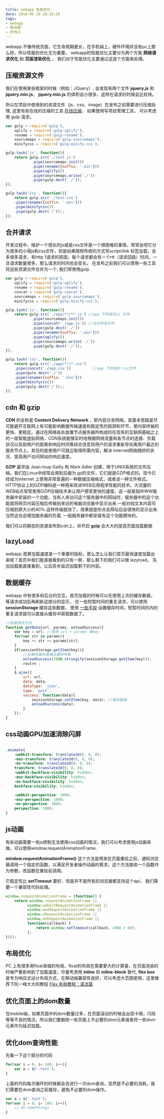 ```yaml
---
title: webapp 性能优化
date: 2016-05-29 20:18:24
tags:
- webapp
- 移动端
- HTML5
---
```


webapp 不像传统页面，它生命周期更长，在手机端上，硬件环境并没有pc上那么好。所以性能的优化尤为重要。 webapp的性能优化主要分为两个方面 **网络请求优化** 和 **页面渲染优化** ， 我们对于性能优化主要通过这连个方面来处理。

<!--more-->

## 压缩资源文件

我们在使用某些框架的时候（例如：JQuery）, 会发现有两个文件 **jquery.js** 和 **jquery.min.js**， **jquery.min.js** 的体积会小很多，这样在请求的时候会比较快。

所以在项目中使用到的资源文件（js、css、image）在发布之前需要进行压缩处理, 这里有些在线的压缩的工具 [在线压缩](http://tool.oschina.net/jscompress)， 如果使用写项目管理工具， 可以考虑用 gulp 请求。

```javascript
var gulp = require('gulp'),
    uglify = require('gulp-uglify'),
    rename = require('gulp-rename'),
    sourcemaps = require('gulp-sourcemaps'),
    minifycss = require('gulp-minify-css');

gulp.task('js', function(){
	return gulp.src('./test.js')
			.pipe(sourcemaps.init())
			.pipe(rename({suffix: '.min'}))
  			.pipe(uglify())
  			.pipe(sourcemaps.write('./'))
    		.pipe(gulp.dest('./'));
});

gulp.task('css', function(){
    return gulp.src('./test.css')
    .pipe(rename({suffix: '.min'}))
    .pipe(minifycss())
    .pipe(gulp.dest('/'));;
});

```

## 合并请求

开发过程中，维护一个很长的js或是css文件是一个很困难的事情，常常会吧它分为很多的小得js和css文件，但是如果按照传统的方式写script/link 标签加载，会多很多请求，有http 1请求的原因，每个请求都会有一个rtt（请求回路）时间，一旦请求数量增多，那么请求的时间也会变长。 在发布之前我们可以使用一些工具将这些资源文件合并为一个, 我们常使用gulp

```javascript
var gulp = require('gulp'),
    uglify = require('gulp-uglify'),
    rename = require('gulp-rename'),
    concat = require('gulp-concat'),
    sourcemaps = require('gulp-sourcemaps'),
    minifycss = require('gulp-minify-css');

gulp.task('js', function(){
	return gulp.src('./app/**/**.js') //app 下所有的js 文件
			.pipe(sourcemaps.init())
            .pipe(concat('./app.js')) //合并所有文件
            .pipe(gulp.dest('./'))
			.pipe(rename({suffix: '.min'}))
  			.pipe(uglify())
  			.pipe(sourcemaps.write('./'))
    		.pipe(gulp.dest('./'));
});

gulp.task('css', function(){
    return gulp.src('./app/**/*.css')
    .pipe(concat('./app.css'))          //app 下所有的 css文件
    .pipe(gule.dest('./'))         
    .pipe(rename({suffix: '.min'}))
    .pipe(minifycss())
    .pipe(gulp.dest('/'));;
});

```

## cdn 和 gzip

**CDN** 的全称是 **Content Delivery Network** ，即内容分发网络。其基本思路是尽可能避开互联网上有可能影响数据传输速度和稳定性的瓶颈和环节，使内容传输的更快、更稳定。通过在网络各处放置节点服务器所构成的在现有的互联网基础之上的一层智能虚拟网络，CDN系统能够实时地根据网络流量和各节点的连接、负载状况以及到用户的距离和响应时间等综合信息将用户的请求重新导向离用户最近的服务节点上。其目的是使用户可就近取得所需内容，解决 Internet网络拥挤的状况，提高用户访问网站的响应速度。

**GZIP** 最早由 Jean-loup Gailly 和 Mark Adler 创建，用于UNⅨ系统的文件压缩。我们在Linux中经常会用到后缀为.gz的文件，它们就是GZIP格式的。现今已经成为Internet 上使用非常普遍的一种数据压缩格式，或者说一种文件格式。
HTTP协议上的GZIP编码是一种用来改进WEB应用程序性能的技术。大流量的WEB站点常常使用GZIP压缩技术来让用户感受更快的速度。这一般是指WWW服务器中安装的一个功能，当有人来访问这个服务器中的网站时，服务器中的这个功能就将网页内容压缩后传输到来访的电脑浏览器中显示出来.一般对纯文本内容可压缩到原大小的40%.这样传输就快了，效果就是你点击网址后会很快的显示出来.当然这也会增加服务器的负载. 一般服务器中都安装有这个功能模块的。

我们可以将静态的资源发布到cdn上，并开启 **gzip** 会大大的提高页面加载数据

## lazyLoad

webapp 首屏加载速度是一个重要的指标，那么怎么让我们首页最快速度加载出来呢？首页中我们能直接看到的只有一屏，那么剩下的我们可以做 lazyload， 先加加载能直接看到，让后异步延迟加载剩下的内容。

## 数据缓存

webapp 中有很多和后台的交互，首页加载的时候可以先使用上次的缓存数据，等请求成功后再刷新这部分的显示， 在一些短暂时间的重复请求，可以使用 **sessionStorage** 缓存这些数据， 使用 [一些手段](http://liuyy.coding.me/2016/05/01/js%E7%BC%93%E5%AD%98%E5%B0%81%E8%A3%85/) 设置缓存时间，短暂时间的内的重复请求就可以直接从缓存中获取数据了。

```javascript
//封装请求方法
function getData(url, params, onloadSuccess){
    var key = url; //使用 url + params 做key
    for(var str in params){
        key += str += params[str];
    }
    if(sessionStorage.getItem(key)){
        //如果有缓存直接从缓存中取
        onloadSuccess(JSON.stringify(sessionStorage.getItem(key)));
        reutrn ;
    }
    $.ajax({
        url: url,
        data: data,
        dataType: 'json',
        type: 'post',
        success: function(data){
            sessionStorage.setItem(key, data); //缓存数据
            onloadSuccess(data);
        }
    });
}
```

## css动画GPU加速消除闪屏

```css

.animate{
    -webkit-transform: translate3d(0, 0, 0);
    -moz-transform: translate3d(0, 0, 0);
    -ms-transform: translate3d(0, 0, 0);
    transform: translate3d(0, 0, 0);
    -webkit-backface-visibility: hidden;
    -moz-backface-visibility: hidden;
    -ms-backface-visibility: hidden;
    backface-visibility: hidden;

    -webkit-perspective: 1000;
    -moz-perspective: 1000;
    -ms-perspective: 1000;
    perspective: 1000;
}
```

## js动画

有些动画需要一些js控制无法使用css动画的情况，我们可以考虑使用js动画来做。可以使用window.requestAnimationFrame.

**window.requestAnimationFrame()** 这个方法是用来在页面重绘之前，通知浏览器调用一个指定的函数，以满足开发者操作动画的需求。这个方法接收一个函数作为参数，改函数在重绘前调用。

它稳定性比 **setTimeout** 要好，但是并不是所有的浏览器都支持这个api， 我们需要一个兼容性代码处理。

```javascript
window.requestAnimationFrame = (function() {
    return window.requestAnimationFrame ||
          window.webkitRequestAnimationFrame ||
          window.mozRequestAnimationFrame ||
          window.oRequestAnimationFrame ||
          window.msRequestAnimationFrame ||
          function(callback) {
              return window.setTimeout(callback, 1000 / 60);
          };
})();
```

## 布局优化

PC 上有很多用float来做的布局，float的布局在需要更大的计算量，在页面渲染的时候严重影响到了加载速度，尽量考虑用 **inline** 和 **inline-block** 替代, **flex box** 是专为响应式设计布局方式，在移动端兼容性良好，可以考虑大范围使用，这里推荐下阮一峰大大的教程 [Flex 布局教程：语法篇](http://www.ruanyifeng.com/blog/2015/07/flex-grammar.html)

## 优化页面上的dom数量

在mobile端，如果页面中的dom数量过多，在页面滚动的时候会出现卡顿，闪烁等等不良的情况，所以我们要删除一些页面上不必要的dom元素或者将一些dom元素作为延迟加载。

## 优化dom查询性能

先看一下这个部分的代码

```javascript
for(var i = 0; i< 100; i++){
    var a = $('.test');
}
```

上面的代码每次循环的时候都会去进行一次dom查询，显然是不必要的消耗，我们需要在dom查询之前缓存，避免不必要的dom操作。

```javascript
var a = $('.test');
for(var i = 0; i< 100; i++){
    // do somethings
}
```
